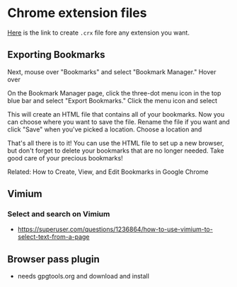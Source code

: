 # Chrome extension files

[Here](https://crxextractor.com/) is the link to create `.crx` file fore any extension you want.


## Exporting Bookmarks

Next, mouse over "Bookmarks" and select "Bookmark Manager."
Hover over

On the Bookmark Manager page, click the three-dot menu icon in the top blue bar and select "Export Bookmarks."
Click the menu icon and select

This will create an HTML file that contains all of your bookmarks. Now you can choose where you want to save the file. Rename the file if you want
and click "Save" when you've picked a location.
Choose a location and

That's all there is to it! You can use the HTML file to set up a new browser, but don't forget to delete your bookmarks that are no longer needed.
Take good care of your precious bookmarks!

Related: How to Create, View, and Edit Bookmarks in Google Chrome




## Vimium

### Select and search on Vimium

- https://superuser.com/questions/1236864/how-to-use-vimium-to-select-text-from-a-page

## Browser pass plugin

- needs gpgtools.org and download and install
